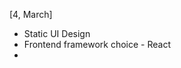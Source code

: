[4, March]

- Static UI Design 
- Frontend framework choice - React 
- 
<!--stackedit_data:
eyJoaXN0b3J5IjpbLTE4ODAwMDA4MTVdfQ==
-->